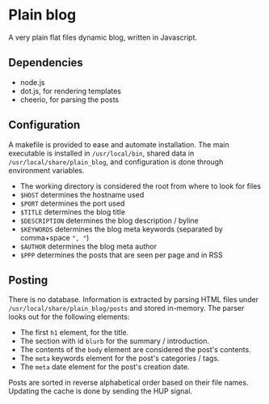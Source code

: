# Plain blog

A very plain flat files dynamic blog, written in Javascript.

## Dependencies

- node.js
- dot.js, for rendering templates
- cheerio, for parsing the posts

## Configuration

A makefile is provided to ease and automate installation.
The main executable is installed in ```/usr/local/bin```,
shared data in ```/usr/local/share/plain_blog```,
and configuration is done through environment variables.

- The working directory is considered the root from where to look for files
- ```$HOST``` determines the hostname used
- ```$PORT``` determines the port used
- ```$TITLE``` determines the blog title
- ```$DESCRIPTION``` determines the blog description / byline
- ```$KEYWORDS``` determines the blog meta keywords (separated by comma+space ```", "```)
- ```$AUTHOR``` determines the blog meta author
- ```$PPP``` determines the posts that are seen per page and in RSS

## Posting

There is no database. Information is extracted by parsing HTML files under
```/usr/local/share/plain_blog/posts``` and stored in-memory. The parser looks
out for the following elements:

- The first ```h1``` element, for the title.
- The section with id ```blurb``` for the summary / introduction.
- The contents of the ```body``` element are considered the post's contents.
- The ```meta``` keywords element for the post's categories / tags.
- The ```meta``` date element for the post's creation date.

Posts are sorted in reverse alphabetical order based on their file names.
Updating the cache is done by sending the HUP signal.

